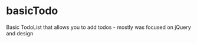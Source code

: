 # basicTodo


Basic TodoList that allows you to add todos - mostly was focused on jQuery and design
